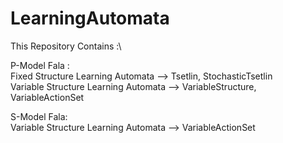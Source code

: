 # LearningAutomata
This Repository Contains :\

P-Model Fala :\
Fixed Structure Learning Automata --> Tsetlin, StochasticTsetlin\
Variable Structure Learning Automata --> VariableStructure, VariableActionSet

S-Model Fala:\
Variable Structure Learning Automata --> VariableActionSet